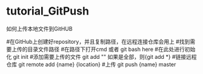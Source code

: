 # tutorial_GitPush
如何上传本地文件到GitHUB

#在GitHub上创建好repository，并且复制路径，在远程连接仓库会用上
#找到需要上传的目录文件路径
#在路径下打开cmd 或者 git bash here
#在此处进行初始化 git init
#添加需要上传的文件 git add "" 如果是全部，则{git add *}
#链接远程仓库 git remote add {name} {location}
#上传 git push {name} master
